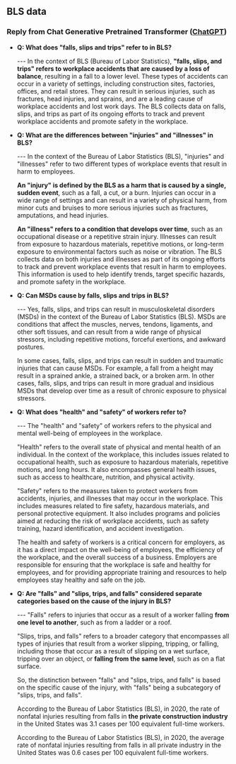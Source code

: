 ## BLS data
### Reply from Chat Generative Pretrained Transformer ([ChatGPT](https://chat.openai.com/chat)) 
- **Q: What does "falls, slips and trips" refer to in BLS?**

  --- In the context of BLS (Bureau of Labor Statistics), **"falls, slips, and trips" refers to workplace accidents that are caused by a loss of balance**, resulting in a fall to a lower level. These types of accidents can occur in a variety of settings, including construction sites, factories, offices, and retail stores. They can result in serious injuries, such as fractures, head injuries, and sprains, and are a leading cause of workplace accidents and lost work days. The BLS collects data on falls, slips, and trips as part of its ongoing efforts to track and prevent workplace accidents and promote safety in the workplace.

- **Q: What are the differences between "injuries" and "illnesses" in BLS?**

  --- In the context of the Bureau of Labor Statistics (BLS), "injuries" and "illnesses" refer to two different types of workplace events that result in harm to employees.
  
  **An "injury" is defined by the BLS as a harm that is caused by a single, sudden event**, such as a fall, a cut, or a burn. Injuries can occur in a wide range of settings and can result in a variety of physical harm, from minor cuts and bruises to more serious injuries such as fractures, amputations, and head injuries.
  
  **An "illness" refers to a condition that develops over time**, such as an occupational disease or a repetitive strain injury. Illnesses can result from exposure to hazardous materials, repetitive motions, or long-term exposure to environmental factors such as noise or vibration.
  The BLS collects data on both injuries and illnesses as part of its ongoing efforts to track and prevent workplace events that result in harm to employees. This information is used to help identify trends, target specific hazards, and promote safety in the workplace.

- **Q: Can MSDs cause by falls, slips and trips in BLS?**

  --- Yes, falls, slips, and trips can result in musculoskeletal disorders (MSDs) in the context of the Bureau of Labor Statistics (BLS). MSDs are conditions that affect the muscles, nerves, tendons, ligaments, and other soft tissues, and can result from a wide range of physical stressors, including repetitive motions, forceful exertions, and awkward postures.
  
  In some cases, falls, slips, and trips can result in sudden and traumatic injuries that can cause MSDs. For example, a fall from a height may result in a sprained ankle, a strained back, or a broken arm. In other cases, falls, slips, and trips can result in more gradual and insidious MSDs that develop over time as a result of chronic exposure to physical stressors.

- **Q: What does "health" and "safety" of workers refer to?**
  
   --- The "health" and "safety" of workers refers to the physical and mental well-being of employees in the workplace.
  
  "Health" refers to the overall state of physical and mental health of an individual. In the context of the workplace, this includes issues related to occupational health, such as exposure to hazardous materials, repetitive motions, and long hours. It also encompasses general health issues, such as access to healthcare, nutrition, and physical activity.
  
  "Safety" refers to the measures taken to protect workers from accidents, injuries, and illnesses that may occur in the workplace. This includes measures related to fire safety, hazardous materials, and personal protective equipment. It also includes programs and policies aimed at reducing the risk of workplace accidents, such as safety training, hazard identification, and accident investigation.
  
  The health and safety of workers is a critical concern for employers, as it has a direct impact on the well-being of employees, the efficiency of the workplace, and the overall success of a business. Employers are responsible for ensuring that the workplace is safe and healthy for employees, and for providing appropriate training and resources to help employees stay healthy and safe on the job.
  
- **Q: Are "falls" and "slips, trips, and falls" considered separate categories based on the cause of the injury in BLS?**

  --- "Falls" refers to injuries that occur as a result of a worker falling **from one level to another**, such as from a ladder or a roof.

    "Slips, trips, and falls" refers to a broader category that encompasses all types of injuries that result from a worker slipping, tripping, or falling, including those that occur as a result of slipping on a wet surface, tripping over an object, or **falling from the same level**, such as on a flat surface.
    
    So, the distinction between "falls" and "slips, trips, and falls" is based on the specific cause of the injury, with "falls" being a subcategory of "slips, trips, and falls".
    
    According to the Bureau of Labor Statistics (BLS), in 2020, the rate of nonfatal injuries resulting from falls in **the private construction industry** in the United States was 3.1 cases per 100 equivalent full-time workers.
    
    According to the Bureau of Labor Statistics (BLS), in 2020, the average rate of nonfatal injuries resulting from falls in all private industry in the United States was 0.6 cases per 100 equivalent full-time workers.

